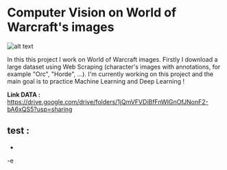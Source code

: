 # Computer Vision on World of Warcraft's images

![alt text](https://upload.wikimedia.org/wikipedia/fr/thumb/e/e3/World_of_Warcraft_Logo.png/1920px-World_of_Warcraft_Logo.png)

In this this project I work on World of Warcraft images. 
Firstly I download a large dataset using Web Scraping (character's images with annotations, for example "Orc", "Horde", ...). I'm currently working on this project and the main goal is to practice Machine Learning and Deep Learning !


**Link DATA :** https://drive.google.com/drive/folders/1jQmVFVDiBfFnWIGnOfJNonF2-bA6xQS5?usp=sharing

test :
 - 
 - 
 -e 
